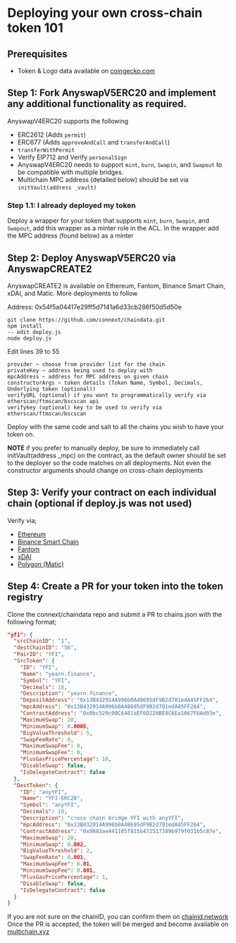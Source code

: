 # Deploying your own cross-chain token 101

## Prerequisites

* Token & Logo data available on [coingecko.com](https://www.coingecko.com/en)

## Step 1: Fork AnyswapV5ERC20 and implement any additional functionality as required.

AnyswapV4ERC20 supports the following
* ERC2612 (Adds `permit`)
* ERC677 (Adds `approveAndCall` and `transferAndCall`)
* `transferWithPermit`
* Verify EIP712 and Verify `personalSign`
* AnyswapV4ERC20 needs to support `mint`, `burn`, `Swapin`, and `Swapout` to be compatible with multiple bridges.
* Multichain MPC address (detailed below) should be set via `initVault(address _vault)`

### Step 1.1: I already deployed my token

Deploy a wrapper for your token that supports `mint`, `burn`, `Swapin`, and `Swapout`, add this wrapper as a minter role in the ACL. In the wrapper add the MPC address (found below) as a minter

## Step 2: Deploy AnyswapV5ERC20 via AnyswapCREATE2

AnyswapCREATE2 is available on Ethereum, Fantom, Binance Smart Chain, xDAI, and Matic. More deployments to follow

Address: 0x54f5a04417e29ff5d7141a6d33cb286f50d5d50e

```
git clone https://github.com/connext/chaindata.git
npm install
-- edit deploy.js
node deploy.js
```

Edit lines 39 to 55

```
provider ~ choose from provider list for the chain
privateKey ~ address being used to deploy with
mpcAddress ~ address for MPC address on given chain
constructorArgs ~ token details (Token Name, Symbol, Decimals, Underlying token (optional))
verifyURL (optional) if you want to programmatically verify via etherscan/ftmscan/bscscan api
verifykey (optional) key to be used to verify via etherscan/ftmscan/bscscan
```

Deploy with the same code and salt to all the chains you wish to have your token on.

**NOTE** if you prefer to manually deploy, be sure to immediately call initVault(address _mpc) on the contract, as the default owner should be set to the deployer so the code matches on all deployments. Not even the constructor arguments should change on cross-chain deployments

## Step 3: Verify your contract on each individual chain (optional if deploy.js was not used)

Verify via;

* [Ethereum](https://etherscan.io/)
* [Binance Smart Chain](https://bscscan.com/)
* [Fantom](https://ftmscan.com/)
* [xDAI](https://blockscout.com/poa/xdai)
* [Polygon (Matic)](https://explorer-mainnet.maticvigil.com/)

## Step 4: Create a PR for your token into the token registry

Clone the connext/chaindata repo and submit a PR to chains.json with the following format;

```json
"yfi": {
  "srcChainID": "1",
  "destChainID": "56",
  "PairID": "YFI",
  "SrcToken": {
    "ID": "YFI",
    "Name": "yearn.finance",
    "Symbol": "YFI",
    "Decimals": 18,
    "Description": "yearn.finance",
    "DepositAddress": "0x13B432914A996b0A48695dF9B2d701edA45FF264",
    "mpcAddress": "0x13B432914A996b0A48695dF9B2d701edA45FF264",
    "ContractAddress": "0x0bc529c00C6401aEF6D220BE8C6Ea1667F6Ad93e",
    "MaximumSwap": 20,
    "MinimumSwap": 0.0005,
    "BigValueThreshold": 5,
    "SwapFeeRate": 0,
    "MaximumSwapFee": 0,
    "MinimumSwapFee": 0,
    "PlusGasPricePercentage": 10,
    "DisableSwap": false,
    "IsDelegateContract": false
  },
  "DestToken": {
    "ID": "anyYFI",
    "Name": "YFI-ERC20",
    "Symbol": "anyYFI",
    "Decimals": 18,
    "Description": "cross chain bridge YFI with anyYFI",
    "mpcAddress": "0x13B432914A996b0A48695dF9B2d701edA45FF264",
    "ContractAddress": "0x9883ae441105f815b472517389b979f031b5c87e",
    "MaximumSwap": 20,
    "MinimumSwap": 0.002,
    "BigValueThreshold": 2,
    "SwapFeeRate": 0.001,
    "MaximumSwapFee": 0.01,
    "MinimumSwapFee": 0.001,
    "PlusGasPricePercentage": 1,
    "DisableSwap": false,
    "IsDelegateContract": false
  }
}
```

If you are not sure on the chainID, you can confirm them on [chainid.network](https://chainid.network/chains.json)
Once the PR is accepted, the token will be merged and become available on [multichain.xyz](https://multichain.xyz/)

